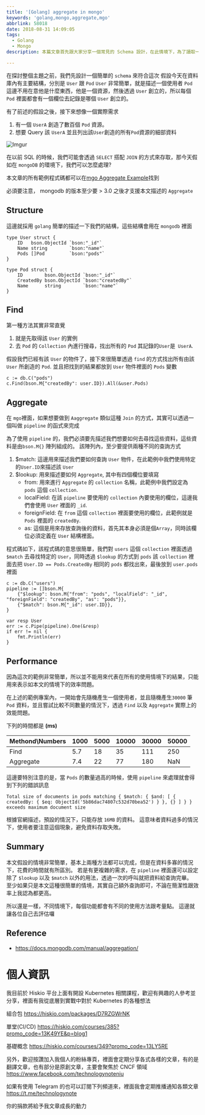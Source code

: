 ```yaml
---
title: '[Golang] aggregate in mongo'
keywords: 'golang,mongo,aggregate,mgo'
abbrlink: 58018
date: 2018-08-31 14:09:05
tags:
  - Golang
  - Mongo
description: 本篇文章首先跟大家分享一個常見的 Schema 設計，在此情境下，為了讀取一連串的資料，我們有不同種方式可以辦到。其中一種就是本文的主角, Aggregate 的概念。為了解釋 Aggregate 如何運作以及如何實現，本文採用 Golang 作為基本的程式語言，並且使用 mgo 作為與 mongo 進行處理的第三方函式庫。此外也採用了最原始的讀取方式，並且將此方式從撰寫方式以及效能兩方面直接與 Aggregate 進行比較。

---
```


在探討整個主題之前，我們先設計一個簡單的 `schema` 來符合這次
假設今天在資料庫內有主要結構，分別是 `User` 跟 `Pod`
`User` 非常簡單，就是描述一個使用者
`Pod` 這邊不用在意他是什麼東西，他是一個資源，然後透過 `User` 創立的，所以每個 `Pod` 裡面都會有一個欄位去記錄是哪個 `User` 創立的。

有了前述的假設之後，接下來想像一個實際需求
1. 有一個 `UserA` 創造了數百個 `Pod` 資源。
2. 想要 Query 該 `UserA` 並且列出該`User`創造的所有`Pod`資源的細部資料

![Imgur](https://i.imgur.com/rFmSBdw.png)


在以前 SQL 的時候，我們可能會透過 `SELECT` 搭配 `JOIN` 的方式來存取，那今天假如在 `mongoDB` 的環境下，我們可以怎麼處理?

本文章的所有範例程式碼都可以在[mgo Aggregate Example](https://github.com/hwchiu/GolangPratice/blob/master/mgoAggregate/main.go)找到

必須要注意， mongodb 的版本至少要 > 3.0 之後才支援本文描述的 `Aggregate`


## Structure
這邊就採用 `golang` 簡單的描述一下我們的結構，這些結構會用在 `mongodb` 裡面
```go=
type User struct {
	ID   bson.ObjectId `bson:"_id"`
	Name string        `bson:"name"`
	Pods []Pod         `bson:"pods"`
}

type Pod struct {
	ID        bson.ObjectId `bson:"_id"`
	CreatedBy bson.ObjectId `bson:"createdBy"`
	Name      string        `bson:"name"`
}
```

## Find
第一種方法其實非常直覺
1. 就是先取得該 `User` 的實例
2. 去 `Pod` 的 `Collection` 內進行搜尋，找出所有的 `Pod` 其記錄的`User`是` UserA`.

假設我們已經有該 `User` 的物件了，接下來很簡單透過 `find` 的方式找出所有由該 `User` 所創造的 `Pod`.
並且把找到的結果都放到 `User`  物件裡面的 `Pods` 變數
```go=
c := db.C("pods")
c.Find(bson.M{"createdBy": user.ID}).All(&user.Pods)
```

## Aggregate
在 `mgo`裡面，如果想要做到 `Aaggregate` 類似這種 `Join` 的方式，其實可以透過一個叫做 `pipeline` 的函式來完成

為了使用 `pipeline` 的，我們必須要先描述我們想要如何去尋找這些資料，這些資料是由`bson.M{}` 陣列組成的。
該陣列內，至少要提供兩種不同的查詢方式
1. $match: 這邊用來描述我們要如何查詢 `User` 物件，在此範例中我們使用特定的`User.ID`來描述該 `User`
2. $lookup: 用來描述要如何 `Aggregate`, 其中有四個欄位要填寫
    - from: 用來進行 `Aggregate` 的 `collection`  名稱，此範例中我們設定為 `pods` 這個 `collection`.
    - localField: 在該 `pipeline` 要使用的 `collection` 內要使用的欄位，這邊我們會使用 `User` 裡面的 `_id`.
    - foreignField: 在 `from` 這個 `collection` 裡面要使用的欄位，此範例就是 `Pods` 裡面的 `createdBy`.
    - as: 這個是用來存放查詢後的資料，首先其本身必須是個`Array`，同時該欄位必須定義在 `User` 結構裡面。



程式碼如下，該程式碼的意思很簡單，我們對 `users` 這個 `collection` 裡面透過 `$match` 去尋找特定的 `User`，同時透過 `$lookup` 的方式到 `pods` 該 `collection` 裡面去把 `User.ID == Pods.CreatedBy` 相同的 `pods` 都找出來，最後放到 `user.pods` 裡面
```go=
c := db.C("users")
pipeline := []bson.M{
    {"$lookup": bson.M{"from": "pods", "localField": "_id", "foreignField": "createdBy", "as": "pods"}},
    {"$match": bson.M{"_id": user.ID}},
}

var resp User
err := c.Pipe(pipeline).One(&resp)
if err != nil {
    fmt.Println(err)
}
```

## Performance
因為這次的範例非常簡單，所以並不能用來代表在所有的使用情境下的結果，只能用來表示如本文的情境下的效率問題。

在上述的範例專案內，一開始會先隨機產生一個使用者，並且隨機產生`30000` 筆 `Pod` 資料，並且嘗試比較不同數量的情況下，透過 `Find` 以及 `Aggregate` 實際上的效能問題。

下列的時間都是 **(ms)**

| Methond\Numbers | 1000 | 5000 | 10000 | 30000 | 50000 |
| - | - | - | - | - | - |
| Find | 5.7 | 18 | 35 | 111 | 250 |
| Aggregate | 7.4| 22| 77 | 180 | NaN |


這邊要特別注意的是，當 `Pods` 的數量過高的時候，使用 `pipeline` 來處理就會得到下列的錯誤訊息

`Total size of documents in pods matching { $match: { $and: [ { createdBy: { $eq: ObjectId('5b86dac74807c532d70bea52') } }, {} ] } } exceeds maximum document size
`

根據官網描述，預設的情況下，只能存放 `16MB` 的資料。
這意味者資料過多的情況下，使用者要注意這個現象，避免資料存取失敗。


## Summary
本文假設的情境非常簡單，基本上兩種方法都可以完成，但是在資料多寡的情況下，花費的時間就有所區別。
若是有更複雜的需求，在 `pipeline` 裡面還可以設定除了 `$lookup` 以及 `$match` 以外的用法，透過一次的呼叫就把資料給查詢完畢。
至少如果只是本文這種很簡單的情境，其實自己額外查詢即可，不論在簡潔性跟效率上我認為都更高。

所以還是一樣，不同情境下，每個功能都會有不同的使用方法跟考量點。
這邊就讓各位自己去評估囉


## Reference
- https://docs.mongodb.com/manual/aggregation/

# 個人資訊
我目前於 Hiskio 平台上面有開設 Kubernetes 相關課程，歡迎有興趣的人參考並分享，裡面有我從底層到實戰中對於 Kubernetes 的各種想法

組合包
https://hiskio.com/packages/D7RZGWrNK

單堂(CI/CD)
https://hiskio.com/courses/385?promo_code=13K49YE&p=blog1

基礎概念
https://hiskio.com/courses/349?promo_code=13LY5RE

另外，歡迎按讚加入我個人的粉絲專頁，裡面會定期分享各式各樣的文章，有的是翻譯文章，也有部分是原創文章，主要會聚焦於 CNCF 領域
https://www.facebook.com/technologynoteniu

如果有使用 Telegram 的也可以訂閱下列頻道來，裡面我會定期推播通知各類文章
https://t.me/technologynote

你的捐款將給予我文章成長的動力
<script type="text/javascript" src="https://cdnjs.buymeacoffee.com/1.0.0/button.prod.min.js" data-name="bmc-button" data-slug="hwchiu" data-color="#000000" data-emoji=""  data-font="Cookie" data-text="Buy me a coffee" data-outline-color="#fff" data-font-color="#fff" data-coffee-color="#fd0" ></script>